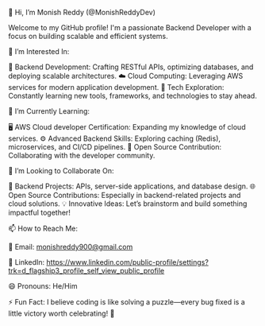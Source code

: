 
👋 Hi, I’m Monish Reddy (@MonishReddyDev)

Welcome to my GitHub profile! I'm a passionate Backend Developer with a focus on building scalable and efficient systems.

👀 I’m Interested In:

🚀 Backend Development: Crafting RESTful APIs, optimizing databases, and deploying scalable architectures.
☁️ Cloud Computing: Leveraging AWS services for modern application development.
🤖 Tech Exploration: Constantly learning new tools, frameworks, and technologies to stay ahead.

🌱 I’m Currently Learning:

🖥️ AWS Cloud developer Certification: Expanding my knowledge of cloud services.
⚙️ Advanced Backend Skills: Exploring caching (Redis), microservices, and CI/CD pipelines.
🧩 Open Source Contribution: Collaborating with the developer community.


💞️ I’m Looking to Collaborate On:

🔧 Backend Projects: APIs, server-side applications, and database design.
🌐 Open Source Contributions: Especially in backend-related projects and cloud solutions.
💡 Innovative Ideas: Let’s brainstorm and build something impactful together!

📫 How to Reach Me:

📧 Email: monishreddy900@gmail.com

💼 LinkedIn: https://www.linkedin.com/public-profile/settings?trk=d_flagship3_profile_self_view_public_profile

😄 Pronouns:
He/Him

⚡ Fun Fact:
I believe coding is like solving a puzzle—every bug fixed is a little victory worth celebrating! 🧩

